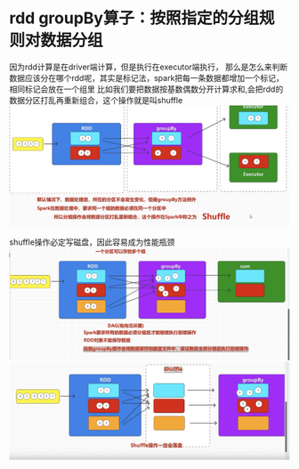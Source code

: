
# rdd groupBy算子：按照指定的分组规则对数据分组

因为rdd计算是在driver端计算，但是执行在executor端执行，
那么是怎么来判断数据应该分在哪个rdd呢，其实是标记法，spark把每一条数据都增加一个标记，相同标记会放在一个组里
比如我们要把数据按基数偶数分开计算求和,会把rdd的数据分区打乱再重新组合，这个操作就是叫shuffle
![rddgroupby](images/rdd-groupby01.png)

shuffle操作必定写磁盘，因此容易成为性能瓶颈
![rddshuffle](images/rdd-shuffle01.png)
![rddshuffle](images/rdd-shuffle02.png)